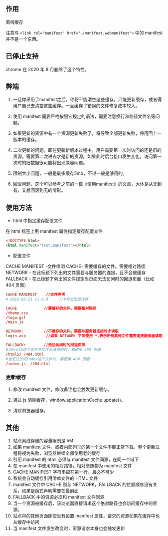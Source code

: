 ## 作用

离线缓存

注意与 `<link rel="manifest" href="./manifest.webmanifest">` 中的 manifest 并不是一个东西。

## 已停止支持

chrome 在 2020 年 8 月删除了这个特性。

## 弊端
1. 一旦你采用了manifest之后，你将不能清空这些缓存，只能更新缓存，或者得用户自己去清空这些缓存。一旦缓存了错误的文件修复成本较大。

2. 使用 manifest 需要严格按照它规定的语法，需要注意换行和路径文件名等问题。

3. 如果更新的资源中有一个资源更新失败了，将导致全部更新失败，将用回上一版本的缓存。

4. 二次更新的问题，即在更新新版本过程中，用户需要第一次时访问的还是旧的资源，需要第二次进去才是新的资源。如果此时后台接口发生变化，访问第一次时的旧数据很可能将出现兼容问题。

5. 限制大小问题，一般是最多缓存5mb，不过一般是够用的。

6. 回滚问题，这个可以参考之前的一篇《慎用manifest》的文章，大体是从无到有，又想回滚到无的情形。



## 使用方法

- html 中指定缓存配置文件

在 html 标签上用 manifest 属性指定缓存配置文件

```html
<!DOCTYPE html>
<html manifest="test.manifest"></html>
```

- 配置文件

CACHE MANIFEST -文件申明
CACHE- 需要缓存的文件。需要相对路径
NETWORK - 在此标题下列出的文件需要与服务器的连接，且不会被缓存
FALLBACK - 在此标题下列出的文件规定当页面无法访问时的回退页面（比如 404 页面）

```conf
CACHE MANIFEST    //文件声明
# 2012-02-21 v1.0.0     //#号后面是注释

CACHE            //要缓存的文件。需要相对路径
/theme.css
/logo.gif
/main.js

NETWORK:         //不缓存的文件。需要与服务器连接时才读取
login.asp         //如果 NETWORK 下面使用 *,表示所有其他文件需要连接服务器读取，不缓存

FALLBACK:        //无法访问时的回退页面
#当html5这个文件夹文件无法访问时，都使用 404 页面
/html5/ /404.html
#当无法访问index这个文件时，都使用 404 页面
/index.js  /404.html
```

### 更新缓存

1. 修改 manifest 文件，修改备注也会触发更新缓存。

2. 通过 js 清除缓存，window.applicationCache.update()。

3. 清除浏览器缓存。

## 其他

1. 站点离线存储的容量限制是 5M
2. 如果 manifest 文件，或者内部列举的某一个文件不能正常下载，整个更新过程将视为失败，浏览器继续全部使用老的缓存
3. 引用 manifest 的 html 必须与 manifest 文件同源，在同一个域下
4. 在 manifest 中使用的相对路径，相对参照物为 manifest 文件
5. CACHE MANIFEST 字符串应在第一行，且必不可少
6. 系统会自动缓存引用清单文件的 HTML 文件
7. manifest 文件中 CACHE 则与 NETWORK，FALLBACK 的位置顺序没有关系，如果是隐式声明需要在最前面
8. FALLBACK 中的资源必须和 manifest 文件同源
9. 当一个资源被缓存后，该浏览器直接请求这个绝对路径也会访问缓存中的资源。
10. 站点中的其他页面即使没有设置 manifest 属性，请求的资源如果在缓存中也从缓存中访问
11. 当 manifest 文件发生改变时，资源请求本身也会触发更新
